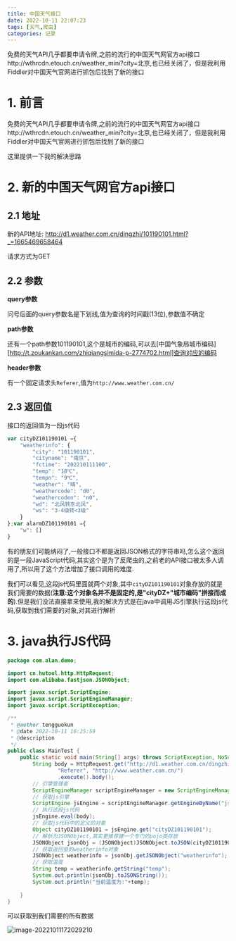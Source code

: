 ```yaml
---
title: 中国天气接口
date: 2022-10-11 22:07:23
tags: [天气,爬虫]
categories: 记录
---
```

免费的天气API几乎都要申请令牌,之前的流行的中国天气网官方api接口http://wthrcdn.etouch.cn/weather_mini?city=北京,也已经关闭了，但是我利用Fiddler对中国天气官网进行抓包后找到了新的接口

<!-- more -->



# 1. 前言

免费的天气API几乎都要申请令牌,之前的流行的中国天气网官方api接口http://wthrcdn.etouch.cn/weather_mini?city=北京,也已经关闭了，但是我利用Fiddler对中国天气官网进行抓包后找到了新的接口

这里提供一下我的解决思路

# 2. 新的中国天气网官方api接口

## 2.1 地址

新的API地址: http://d1.weather.com.cn/dingzhi/101190101.html?_=1665469658464

请求方式为GET

## 2.2 参数

**query参数**

问号后面的query参数名是下划线,值为查询的时间戳(13位),参数值不确定

**path参数**

还有一个path参数101190101,这个是城市的编码,可以去[中国气象局城市编码][http://t.zoukankan.com/zhiqiangsimida-p-2774702.html]查询对应的编码

**header参数**

有一个固定请求头`Referer`,值为`http://www.weather.com.cn/`

## 2.3 返回值

接口的返回值为一段js代码

```js
var cityDZ101190101 ={
    "weatherinfo": {
        "city": "101190101",
        "cityname": "南京",
        "fctime": "202210111100",
        "temp": "18℃",
        "tempn": "9℃",
        "weather": "晴",
        "weathercode": "d0",
        "weathercoden": "n0",
        "wd": "北风转东北风",
        "ws": "3-4级转<3级"
    }
};var alarmDZ101190101 ={
    "w": []
}
```

有的朋友们可能纳闷了,一般接口不都是返回JSON格式的字符串吗,怎么这个返回的是一段JavaScript代码,其实这个是为了反爬虫的,之前老的API接口被太多人调用了,所以用了这个方法增加了接口调用的难度.

我们可以看见,这段js代码里面就两个对象,其中`cityDZ101190101`对象存放的就是我们需要的数据(**注意:这个对象名并不是固定的,是"cityDZ+"城市编码"拼接而成的**).但是我们没法直接拿来使用,我的解决方式是在java中调用JS引擎执行这段js代码,获取到我们需要的对象,对其进行解析

# 3. java执行JS代码

```java
package com.alan.demo;

import cn.hutool.http.HttpRequest;
import com.alibaba.fastjson.JSONObject;

import javax.script.ScriptEngine;
import javax.script.ScriptEngineManager;
import javax.script.ScriptException;

/**
 * @author tengguokun
 * @date 2022-10-11 16:25:59
 * @description
 */
public class MainTest {
    public static void main(String[] args) throws ScriptException, NoSuchMethodException {
        String body = HttpRequest.get("http://d1.weather.com.cn/dingzhi/101190101.html?_=1665479077835").header(
                "Referer", "http://www.weather.com.cn/")
                .execute().body();
        // 引擎管理者
        ScriptEngineManager scriptEngineManager = new ScriptEngineManager();
        // 获取js引擎
        ScriptEngine jsEngine = scriptEngineManager.getEngineByName("js");
        // 执行这段js代码
        jsEngine.eval(body);
        // 获取js代码中的定义的对象
        Object cityDZ101190101 = jsEngine.get("cityDZ101190101");
        // 解析为JSONObject,其实更推荐建一个专门的pojo类存放
        JSONObject jsonObj = (JSONObject)JSONObject.toJSON(cityDZ101190101);
        // 获取返回值的weatherinfo对象
        JSONObject weatherinfo = jsonObj.getJSONObject("weatherinfo");
        // 获取温度
        String temp = weatherinfo.getString("temp");
        System.out.println(jsonObj.toJSONString());
        System.out.println("当前温度为:"+temp);
        
    }
}

```

可以获取到我们需要的所有数据

![image-20221011172029210](https://image-1306887402.cos.ap-nanjing.myqcloud.com/markDown/image-20221011172029210.png)